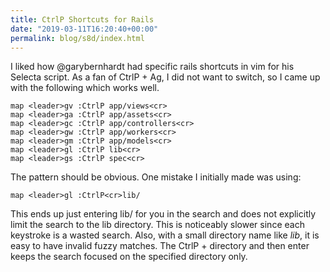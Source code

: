 ```yaml
---
title: CtrlP Shortcuts for Rails
date: "2019-03-11T16:20:40+00:00"
permalink: blog/s8d/index.html
---
```


I liked how @garybernhardt had specific rails shortcuts in vim for his Selecta script. As a fan of CtrlP + Ag, I did not want to switch, so I came up with the following which works well.

<!--more-->

```
map <leader>gv :CtrlP app/views<cr>
map <leader>ga :CtrlP app/assets<cr>
map <leader>gc :CtrlP app/controllers<cr>
map <leader>gw :CtrlP app/workers<cr>
map <leader>gm :CtrlP app/models<cr>
map <leader>gl :CtrlP lib<cr>
map <leader>gs :CtrlP spec<cr>
```

The pattern should be obvious. One mistake I initially made was using:

```
map <leader>gl :CtrlP<cr>lib/
```

This ends up just entering lib/ for you in the search and does not explicitly limit the search to the lib directory. This is noticeably slower since each keystroke is a wasted search. Also, with a small directory name like _lib_, it is easy to have invalid fuzzy matches. The CtrlP + directory and then enter keeps the search focused on the specified directory only.
